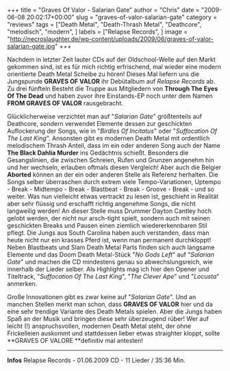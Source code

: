 +++
title = "Graves Of Valor - Salarian Gate"
author = "Chris"
date = "2009-06-08 20:02:17+00:00"
slug = "graves-of-valor-salarian-gate"
category = "reviews"
tags = ["Death Metal", "Death-Thrash Metal", "Deathcore", "melodisch", "modern", ]
labels = ["Relapse Records", ]
image = "http://necroslaughter.de/wp-content/uploads/2009/06/graves-of-valor-salarian-gate.jpg"
+++

Nachdem in letzter Zeit lauter CDs auf der Oldschool-Welle auf den Markt gekommen sind, ist es für mich richtig erfrischend, mal wieder eine modern orientierte Death Metal Scheibe zu hören! Dieses Mal liefern uns die Jungspunde **GRAVES OF VALOR** ihr Debütalbum auf _Relapse Records_ ab. Zu drei fünfteln Besteht die Truppe aus Mitgliedern von **Through The Eyes Of The Dead** und haben zuvor ihre Einstands-EP noch unter dem Namen **FROM GRAVES OF VALOR** rausgebracht.

Glücklicherweise verzichtet man auf "_Salarian Gate_" größtenteils auf Deathcore, sondern verwendet Elemente dessen zur geschickten Auflockerung der Songs, wie in "_Birdles Of Incitatus_" oder "_Suffocation Of The Last King_". Ansonsten gibt es modernen Death Metal mit ordentlich melodischem Thrash Anteil, dass im ein oder anderen Song auch der Name **The Black Dahlia Murder** ins Gedächtnis schießt. Besonders die Gesangslinien, die zwischen Schreien, Rufen und Grunzen angenehm hin und her wechseln, erlauben oftmals diesen Vergleich! Aber auch die Belgier **Aborted** können an der ein oder anderen Stelle als Referenz herhalten.
Die Songs selber überraschen durch extrem viele Tempo-Variationen, Uptempo - Break - Midtempo - Break - Blastbeat - Break - Groove - Break - und so weiter. Was nun vielleicht etwas vertrackt zu lesen ist, geschieht in Realität aber sehr flüssig und erschafft richtig angenehme Songs, die nicht langweilig werden! An dieser Stelle muss Drummer Dayton Cantley hoch gelobt werden, der nicht nur arsch-tight spielt, sondern auch mit seinen geschickten Breaks und Pausen einen ziemlich wiedererkennbaren Stil pflegt.
Die Jungs aus South Carolina haben auch verstanden, dass man heute nicht nur ein krasses Pferd ist, wenn man permanent durchkloppt! Neben Blastbeats und Slam Death Metal Parts finden sich auch langsame Elemente und das Doom Death Metal-Stück "_No Gods Left_" auf "_Salarian Gate_" und machen die CD mindestens genau so abwechslungsreich, wie innerhalb der Lieder selber. Als Highlights mag ich hier den Opener und Titeltrack, "_Suffocation Of The Last King_", "_The Clever Ape_" und "_Locusta_" anmerken.

Große Innovationen gibt es zwar keine auf "_Salarian Gate_". Und an manchen Stellen merkt man schon, dass **GRAVES OF VALOR** hier und da eine sehr trendige Variante des Death Metals spielen. Aber die Jungs haben Spaß an der Musik und bringen diese sehr überzeugend rüber! Wer auf leicht (!) anspruchsvollen, modernen Death Metal steht, der ohne Frickelleien auskommt und stattdessen lieber etwas straighter kloppt, sollte **GRAVES OF VALORE **definitiv mal antesten!





---
**Infos**
Relapse Records - 01.06.2009
CD - 11 Lieder / 35:36 Min.
